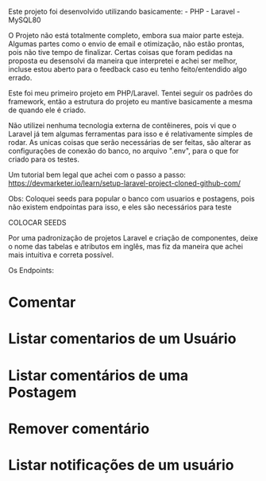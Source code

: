 Este projeto foi desenvolvido utilizando basicamente:
    - PHP 
    - Laravel 
    - MySQL80 

O Projeto não está totalmente completo, embora sua maior parte esteja. Algumas partes como o envio de email e otimização, não estão prontas, pois não tive tempo de finalizar. Certas coisas que foram pedidas na proposta eu desensolvi da maneira que interpretei e achei ser melhor, incluse estou aberto para o feedback caso eu tenho feito/entendido algo errado.

Este foi meu primeiro projeto em PHP/Laravel. Tentei seguir os padrões do framework, então a estrutura do projeto eu mantive basicamente a mesma de quando ele é criado.

Não utilizei nenhuma tecnologia externa de contêineres, pois vi que o Laravel já tem algumas ferramentas para isso e é relativamente simples de rodar. As unicas coisas que serão necessárias de ser feitas, são alterar as configurações de conexão do banco, no arquivo ".env", para o que for criado para os testes.

Um tutorial bem legal que achei com o passo a passo: https://devmarketer.io/learn/setup-laravel-project-cloned-github-com/

Obs: Coloquei seeds para popular o banco com usuarios e postagens, pois não existem endpointas para isso, e eles são necessários para teste

COLOCAR SEEDS

Por uma padronização de projetos Laravel e criação de componentes, deixe o nome das tabelas e atributos em inglês, mas fiz da maneira que achei mais intuitiva e correta possível.

Os Endpoints:

# Comentar

# Listar comentarios de um Usuário

# Listar comentários de uma Postagem

# Remover comentário

# Listar notificações de um usuário